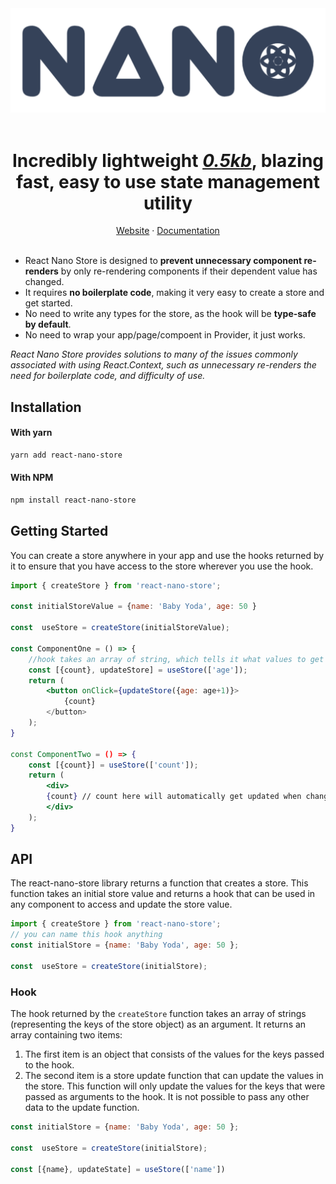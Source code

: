 <div align="center">
<img alt="react-hot-toast - Try it out" src="./nano.svg"/></div>
<br />
<h1 align="center">Incredibly lightweight <u><i>0.5kb</i></u>, blazing fast, easy to use state management utility</h1>
<div align="center">
<a href="#">Website</a> 
<span> · </span>
<a href="#getting-started">Documentation</a> 
</div>
<br/>

 - React Nano Store is designed to **prevent unnecessary component re-renders** by only re-rendering components if their dependent value has changed.  
  - It requires **no boilerplate code**, making it very easy to create a store and get started. 
  - No need to write any types for the store, as the hook will be **type-safe by default**.
  - No need to wrap your app/page/compoent in Provider, it just works.

  *React Nano Store provides solutions to many of the issues commonly associated with using React.Context, such as unnecessary re-renders the need for boilerplate code, and difficulty of use.*

##  Installation

#### With yarn

```sh
yarn add react-nano-store
```

#### With NPM

```sh
npm install react-nano-store
```

## Getting Started

You can create a store anywhere in your app and use the hooks returned by it to ensure that you have access to the store wherever you use the hook.

```jsx
import { createStore } from 'react-nano-store';

const initialStoreValue = {name: 'Baby Yoda', age: 50 }

const  useStore = createStore(initialStoreValue);

const ComponentOne = () => {
    //hook takes an array of string, which tells it what values to get from store
	const [{count}, updateStore] = useStore(['age']); 
	return (
		<button onClick={updateStore({age: age+1)}>
			{count}
		</button>
	);
}

const ComponentTwo = () => {
	const [{count}] = useStore(['count']);
	return (
		<div>
		{count} // count here will automatically get updated when changed from ComponentOne
		</div>
	);
}

```

## API

The react-nano-store library returns a function that creates a store. This function takes an initial store value and returns a hook that can be used in any component to access and update the store value.

```jsx
import { createStore } from 'react-nano-store';
// you can name this hook anything
const initialStore = {name: 'Baby Yoda', age: 50 };

const  useStore = createStore(initialStore);
```

### Hook

The hook returned by the `createStore` function takes an array of strings (representing the keys of the store object) as an argument. It returns an array containing two items:

1. The first item is an object that consists of the values for the keys passed to the hook.
2. The second item is a store update function that can update the values in the store. This function will only update the values for the keys that were passed as arguments to the hook. It is not possible to pass any other data to the update function.

```jsx
const initialStore = {name: 'Baby Yoda', age: 50 };

const  useStore = createStore(initialStore);

const [{name}, updateState] = useStore(['name'])
```
